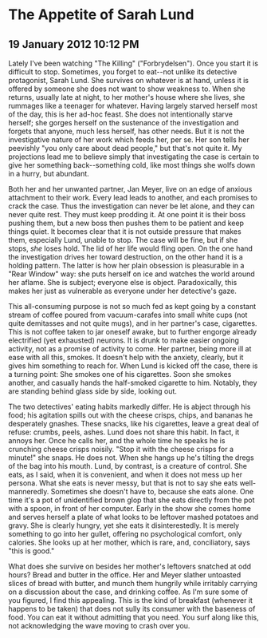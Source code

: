 # The Appetite of Sarah Lund
## 19 January 2012 10:12 PM

Lately I've been watching "The Killing" ("Forbrydelsen"). Once you start it is difficult to stop. Sometimes, you forget to eat--not unlike its detective protagonist, Sarah Lund. She survives on whatever is at hand, unless it is offered by someone she does not want to show weakness to. When she returns, usually late at night, to her mother's house where she lives, she rummages like a teenager for whatever. Having largely starved herself most of the day, this is her ad-hoc feast. She does not intentionally starve herself; she gorges herself on the sustenance of the investigation and forgets that anyone, much less herself, has other needs. But it is not the investigative nature of her work which feeds her, per se. Her son tells her peevishly "you only care about dead people," but that's not quite it. My projections lead me to believe simply that investigating the case is certain to give her something back--something cold, like most things she wolfs down in a hurry, but abundant.

Both her and her unwanted partner, Jan Meyer, live on an edge of anxious attachment to their work. Every lead leads to another, and each promises to crack the case. Thus the investigation can never be let alone, and they can never quite rest. They must keep prodding it. At one point it is their boss pushing them, but a new boss then pushes them to be patient and keep things quiet. It becomes clear that it is not outside pressure that makes them, especially Lund, unable to stop. The case will be fine, but if she stops, _she_ loses hold. The lid of her life would fling open. On the one hand the investigation drives her toward destruction, on the other hand it is a holding pattern. The latter is how her plain obsession is pleasurable in a "Rear Window" way: she puts herself on ice and watches the world around her aflame. She is subject; everyone else is object. Paradoxically, this makes her just as vulnerable as everyone under her detective's gaze.

This all-consuming purpose is not so much fed as kept going by a constant stream of coffee poured from vacuum-carafes into small white cups (not quite demitasses and not quite mugs), and in her partner's case, cigarettes. This is not coffee taken to jar oneself awake, but to further engorge already electrified (yet exhausted) neurons. It is drunk to make easier ongoing activity, not as a promise of activity to come. Her partner, being more ill at ease with all this, smokes. It doesn't help with the anxiety, clearly, but it gives him something to reach for. When Lund is kicked off the case, there is a turning point: She smokes one of his cigarettes. Soon she smokes another, and casually hands the half-smoked cigarette to him. Notably, they are standing behind glass side by side, looking out.

The two detectives' eating habits markedly differ. He is abject through his food; his agitation spills out with the cheese crisps, chips, and bananas he desperately gnashes. These snacks, like his cigarettes, leave a great deal of refuse: crumbs, peels, ashes. Lund does not share this habit. In fact, it annoys her. Once he calls her, and the whole time he speaks he is crunching cheese crisps noisily. "Stop it with the cheese crisps for a minute!" she snaps. He does not. When she hangs up he's tilting the dregs of the bag into his mouth. Lund, by contrast, is a creature of control. She eats, as I said, when it is convenient, and when it does not mess up her persona. What she eats is never messy, but that is not to say she eats well-manneredly. Sometimes she doesn't have to, because she eats alone. One time it's a pot of unidentified brown glop that she eats directly from the pot with a spoon, in front of her computer. Early in the show she comes home and serves herself a plate of what looks to be leftover mashed potatoes and gravy. She is clearly hungry, yet she eats it disinterestedly. It is merely something to go into her gullet, offering no psychological comfort, only calories. She looks up at her mother, which is rare, and, conciliatory, says "this is good."

What does she survive on besides her mother's leftovers snatched at odd hours? Bread and butter in the office. Her and Meyer slather untoasted slices of bread with butter, and munch them hungrily while irritably carrying on a discussion about the case, and drinking coffee. As I'm sure some of you figured, I find this appealing. This is the kind of breakfast (whenever it happens to be taken) that does not sully its consumer with the baseness of food. You can eat it without admitting that you need. You surf along like this, not acknowledging the wave moving to crash over you.